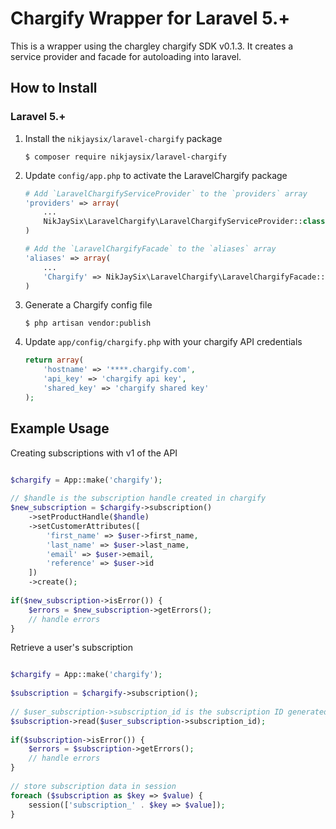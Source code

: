 Chargify Wrapper for Laravel 5.+
=====================================

This is a wrapper using the chargley chargify SDK v0.1.3. It creates a service provider and facade for autoloading into laravel.

How to Install
---------------

### Laravel 5.+

1.  Install the `nikjaysix/laravel-chargify` package

    ```shell
    $ composer require nikjaysix/laravel-chargify
    ```

2. Update `config/app.php` to activate the LaravelChargify package

    ```php
    # Add `LaravelChargifyServiceProvider` to the `providers` array
    'providers' => array(
        ...
        NikJaySix\LaravelChargify\LaravelChargifyServiceProvider::class,
    )

    # Add the `LaravelChargifyFacade` to the `aliases` array
    'aliases' => array(
        ...
        'Chargify' => NikJaySix\LaravelChargify\LaravelChargifyFacade::class
    )
    ```

3.  Generate a Chargify config file

    ```shell
    $ php artisan vendor:publish
    ```

4.  Update `app/config/chargify.php` with your chargify API credentials

    ```php
    return array(
        'hostname' => '****.chargify.com',
        'api_key' => 'chargify api key',
        'shared_key' => 'chargify shared key'
    );
    ```
    
Example Usage
---------------

Creating subscriptions with v1 of the API

```php

$chargify = App::make('chargify');
  
// $handle is the subscription handle created in chargify
$new_subscription = $chargify->subscription()
    ->setProductHandle($handle)
    ->setCustomerAttributes([
        'first_name' => $user->first_name,
        'last_name' => $user->last_name,
        'email' => $user->email,
        'reference' => $user->id
    ])
    ->create();
  
if($new_subscription->isError()) {
    $errors = $new_subscription->getErrors();
    // handle errors
}

```

Retrieve a user's subscription

```php 

$chargify = App::make('chargify');  
  
$subscription = $chargify->subscription();
  
// $user_subscription->subscription_id is the subscription ID generated by chargify
$subscription->read($user_subscription->subscription_id);
  
if($subscription->isError()) {
    $errors = $subscription->getErrors();
    // handle errors
}
  
// store subscription data in session
foreach ($subscription as $key => $value) {
    session(['subscription_' . $key => $value]);
}
```